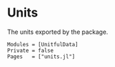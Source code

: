 # Units

The units exported by the package.


```@autodocs; canonical=false
Modules = [UnitfulData]
Private = false
Pages   = ["units.jl"]
```